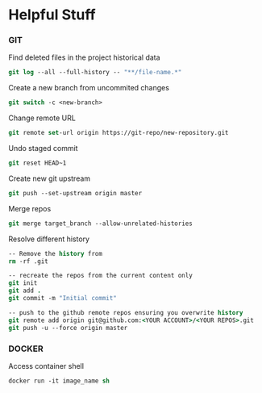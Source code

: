  # Helpful Stuff
  
 ### GIT
 
  Find deleted files in the project historical data
  
  ```csh
  git log --all --full-history -- "**/file-name.*"
  ```

  Create a new branch from uncommited changes
  
  ```csh
  git switch -c <new-branch>
  ```

  Change remote URL
  
   ```csh
  git remote set-url origin https://git-repo/new-repository.git
   ```
  
  Undo staged commit
  
  ```csh
  git reset HEAD~1
   ```
  
  Create new git upstream
  
 ```csh
 git push --set-upstream origin master
  ```
  
 Merge repos
 
  ```csh
 git merge target_branch --allow-unrelated-histories
  ```
  
 Resolve different history

```csh
-- Remove the history from 
rm -rf .git

-- recreate the repos from the current content only
git init
git add .
git commit -m "Initial commit"

-- push to the github remote repos ensuring you overwrite history
git remote add origin git@github.com:<YOUR ACCOUNT>/<YOUR REPOS>.git
git push -u --force origin master
```

### DOCKER

Access container shell

```csh
docker run -it image_name sh
```


